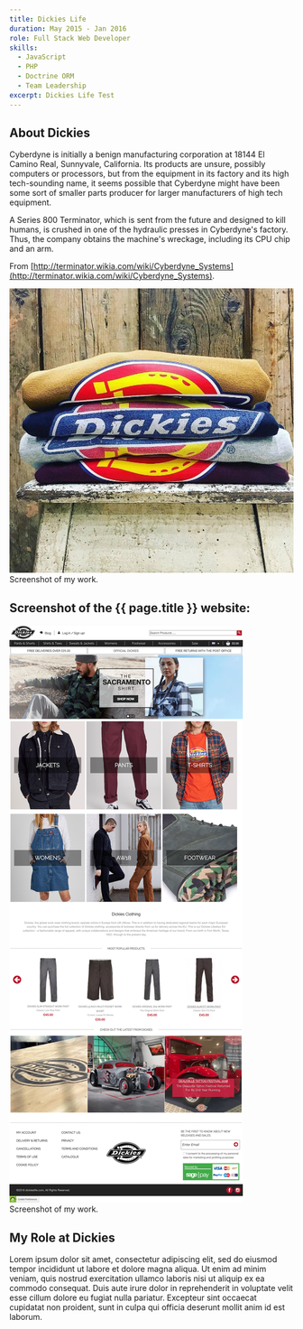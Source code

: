 ```yaml
---
title: Dickies Life
duration: May 2015 - Jan 2016
role: Full Stack Web Developer
skills:
  - JavaScript
  - PHP
  - Doctrine ORM
  - Team Leadership
excerpt: Dickies Life Test
---
```


## About Dickies

Cyberdyne is initially a benign manufacturing corporation at 18144 El Camino Real, Sunnyvale, California. Its products are unsure, possibly computers or processors, but from the equipment in its factory and its high tech-sounding name, it seems possible that Cyberdyne might have been some sort of smaller parts producer for larger manufacturers of high tech equipment.

A Series 800 Terminator, which is sent from the future and designed to kill humans, is crushed in one of the hydraulic presses in Cyberdyne's factory. Thus, the company obtains the machine's wreckage, including its CPU chip and an arm.

From [http://terminator.wikia.com/wiki/Cyberdyne_Systems](http://terminator.wikia.com/wiki/Cyberdyne_Systems).

<div class="card mb-3">
    <img class="card-img-top" src = "/static/img/dickies-life-tshirts.jpg"/>
    <div class="card-body bg-light">
        <div class="card-text">Screenshot of my work.</div>
    </div>
</div>

## Screenshot of the {{ page.title }} website:

<div class="card mb-3">
    <img class="card-img-top" src = "/static/img/dickieslife.png"/>
    <div class="card-body bg-light">
        <div class="card-text">Screenshot of my work.</div>
    </div>
</div>

## My Role at Dickies

Lorem ipsum dolor sit amet, consectetur adipiscing elit, sed do eiusmod tempor incididunt ut labore et dolore magna aliqua. Ut enim ad minim veniam, quis nostrud exercitation ullamco laboris nisi ut aliquip ex ea commodo consequat. Duis aute irure dolor in reprehenderit in voluptate velit esse cillum dolore eu fugiat nulla pariatur. Excepteur sint occaecat cupidatat non proident, sunt in culpa qui officia deserunt mollit anim id est laborum.

